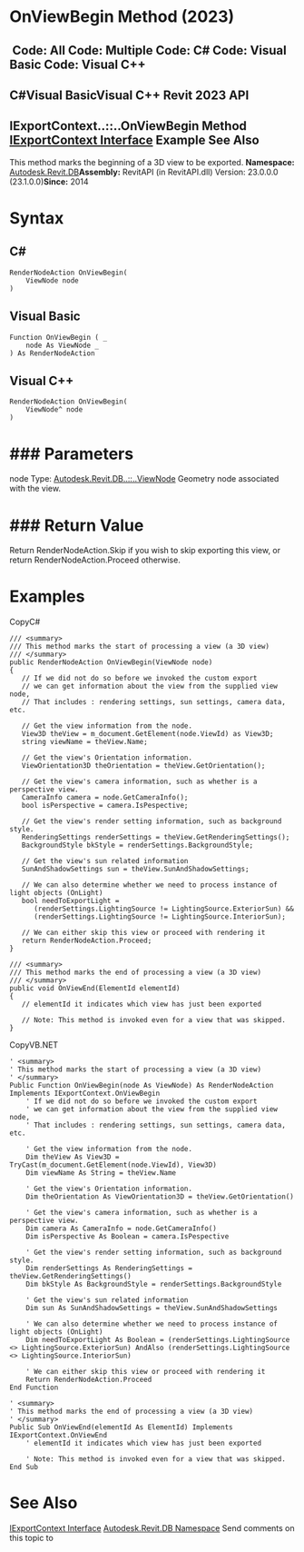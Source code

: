 # OnViewBegin Method (2023)

﻿
 Code: All Code: Multiple Code: C# Code: Visual Basic Code: Visual C++   
---  
C#Visual BasicVisual C++
Revit 2023 API  
---  
IExportContext..::..OnViewBegin Method   
[IExportContext Interface](7d0dc6df-db0e-6a07-3b42-8dde1bedb3c1.md "IExportContext Interface") Example See Also  
---  
This method marks the beginning of a 3D view to be exported. 
**Namespace:** [Autodesk.Revit.DB](87546ba7-461b-c646-cbb1-2cb8f5bff8b2.md "Autodesk.Revit.DB Namespace")**Assembly:** RevitAPI (in RevitAPI.dll) Version: 23.0.0.0 (23.1.0.0)**Since:** 2014 
# Syntax
C#  
---  
```text
RenderNodeAction OnViewBegin(
	ViewNode node
)
```
  
Visual Basic  
---  
```text
Function OnViewBegin ( _
	node As ViewNode _
) As RenderNodeAction
```
  
Visual C++  
---  
```text
RenderNodeAction OnViewBegin(
	ViewNode^ node
)
```
  
# ### Parameters
node
    Type: [Autodesk.Revit.DB..::..ViewNode](7cadfd9b-70df-5235-038f-a0535eee6f28.md "ViewNode Class") Geometry node associated with the view. 
# ### Return Value
Return RenderNodeAction.Skip if you wish to skip exporting this view, or return RenderNodeAction.Proceed otherwise. 
# Examples
CopyC#
```text
/// <summary>
/// This method marks the start of processing a view (a 3D view)
/// </summary>
public RenderNodeAction OnViewBegin(ViewNode node)
{
   // If we did not do so before we invoked the custom export
   // we can get information about the view from the supplied view node,
   // That includes : rendering settings, sun settings, camera data, etc.

   // Get the view information from the node.
   View3D theView = m_document.GetElement(node.ViewId) as View3D;
   string viewName = theView.Name;

   // Get the view's Orientation information.
   ViewOrientation3D theOrientation = theView.GetOrientation();

   // Get the view's camera information, such as whether is a perspective view.
   CameraInfo camera = node.GetCameraInfo();
   bool isPerspective = camera.IsPespective;

   // Get the view's render setting information, such as background style.
   RenderingSettings renderSettings = theView.GetRenderingSettings();
   BackgroundStyle bkStyle = renderSettings.BackgroundStyle;

   // Get the view's sun related information
   SunAndShadowSettings sun = theView.SunAndShadowSettings;

   // We can also determine whether we need to process instance of light objects (OnLight)
   bool needToExportLight =
      (renderSettings.LightingSource != LightingSource.ExteriorSun) &&
      (renderSettings.LightingSource != LightingSource.InteriorSun);

   // We can either skip this view or proceed with rendering it
   return RenderNodeAction.Proceed;
}

/// <summary>
/// This method marks the end of processing a view (a 3D view)
/// </summary>
public void OnViewEnd(ElementId elementId)
{
   // elementId it indicates which view has just been exported

   // Note: This method is invoked even for a view that was skipped.
}
```

CopyVB.NET
```text
' <summary>
' This method marks the start of processing a view (a 3D view)
' </summary>
Public Function OnViewBegin(node As ViewNode) As RenderNodeAction Implements IExportContext.OnViewBegin
    ' If we did not do so before we invoked the custom export
    ' we can get information about the view from the supplied view node,
    ' That includes : rendering settings, sun settings, camera data, etc.

    ' Get the view information from the node.
    Dim theView As View3D = TryCast(m_document.GetElement(node.ViewId), View3D)
    Dim viewName As String = theView.Name

    ' Get the view's Orientation information.
    Dim theOrientation As ViewOrientation3D = theView.GetOrientation()

    ' Get the view's camera information, such as whether is a perspective view.
    Dim camera As CameraInfo = node.GetCameraInfo()
    Dim isPerspective As Boolean = camera.IsPespective

    ' Get the view's render setting information, such as background style.
    Dim renderSettings As RenderingSettings = theView.GetRenderingSettings()
    Dim bkStyle As BackgroundStyle = renderSettings.BackgroundStyle

    ' Get the view's sun related information
    Dim sun As SunAndShadowSettings = theView.SunAndShadowSettings

    ' We can also determine whether we need to process instance of light objects (OnLight)
    Dim needToExportLight As Boolean = (renderSettings.LightingSource <> LightingSource.ExteriorSun) AndAlso (renderSettings.LightingSource <> LightingSource.InteriorSun)

    ' We can either skip this view or proceed with rendering it
    Return RenderNodeAction.Proceed
End Function

' <summary>
' This method marks the end of processing a view (a 3D view)
' </summary>
Public Sub OnViewEnd(elementId As ElementId) Implements IExportContext.OnViewEnd
    ' elementId it indicates which view has just been exported

    ' Note: This method is invoked even for a view that was skipped.
End Sub
```

# See Also
[IExportContext Interface](7d0dc6df-db0e-6a07-3b42-8dde1bedb3c1.md "IExportContext Interface")
[Autodesk.Revit.DB Namespace](87546ba7-461b-c646-cbb1-2cb8f5bff8b2.md "Autodesk.Revit.DB Namespace")
Send comments on this topic to 
